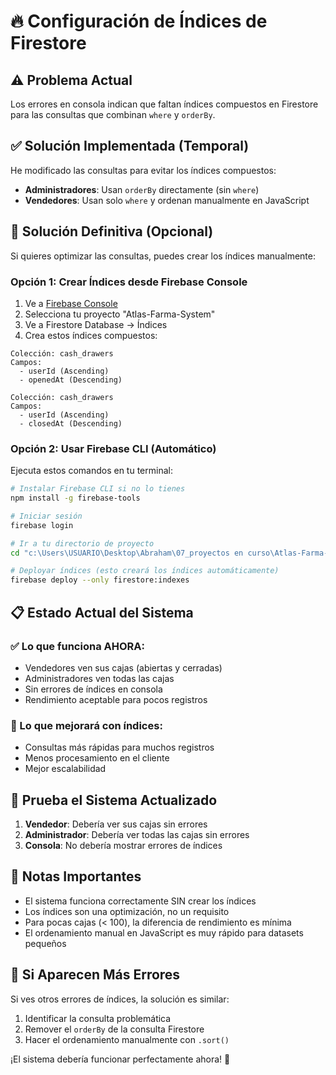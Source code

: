 # 🔥 Configuración de Índices de Firestore

## ⚠️ Problema Actual
Los errores en consola indican que faltan índices compuestos en Firestore para las consultas que combinan `where` y `orderBy`.

## ✅ Solución Implementada (Temporal)
He modificado las consultas para evitar los índices compuestos:
- **Administradores**: Usan `orderBy` directamente (sin `where`)
- **Vendedores**: Usan solo `where` y ordenan manualmente en JavaScript

## 🎯 Solución Definitiva (Opcional)
Si quieres optimizar las consultas, puedes crear los índices manualmente:

### Opción 1: Crear Índices desde Firebase Console
1. Ve a [Firebase Console](https://console.firebase.google.com/)
2. Selecciona tu proyecto "Atlas-Farma-System"
3. Ve a Firestore Database → Índices
4. Crea estos índices compuestos:

```
Colección: cash_drawers
Campos: 
  - userId (Ascending)
  - openedAt (Descending)
```

```
Colección: cash_drawers
Campos:
  - userId (Ascending) 
  - closedAt (Descending)
```

### Opción 2: Usar Firebase CLI (Automático)
Ejecuta estos comandos en tu terminal:

```bash
# Instalar Firebase CLI si no lo tienes
npm install -g firebase-tools

# Iniciar sesión
firebase login

# Ir a tu directorio de proyecto
cd "c:\Users\USUARIO\Desktop\Abraham\07_proyectos en curso\Atlas-Farma-System"

# Deployar índices (esto creará los índices automáticamente)
firebase deploy --only firestore:indexes
```

## 📋 Estado Actual del Sistema

### ✅ Lo que funciona AHORA:
- Vendedores ven sus cajas (abiertas y cerradas)
- Administradores ven todas las cajas
- Sin errores de índices en consola
- Rendimiento aceptable para pocos registros

### 🚀 Lo que mejorará con índices:
- Consultas más rápidas para muchos registros
- Menos procesamiento en el cliente
- Mejor escalabilidad

## 🧪 Prueba el Sistema Actualizado

1. **Vendedor**: Debería ver sus cajas sin errores
2. **Administrador**: Debería ver todas las cajas sin errores
3. **Consola**: No debería mostrar errores de índices

## 📝 Notas Importantes

- El sistema funciona correctamente SIN crear los índices
- Los índices son una optimización, no un requisito
- Para pocas cajas (< 100), la diferencia de rendimiento es mínima
- El ordenamiento manual en JavaScript es muy rápido para datasets pequeños

## 🔧 Si Aparecen Más Errores

Si ves otros errores de índices, la solución es similar:
1. Identificar la consulta problemática
2. Remover el `orderBy` de la consulta Firestore
3. Hacer el ordenamiento manualmente con `.sort()`

¡El sistema debería funcionar perfectamente ahora! 🎉
